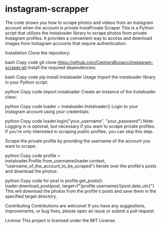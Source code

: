 # instagram-scrapper
The code shows you how to scrape photos and videos from an instagram account when the account is private
InstaPrivate Scraper
This is a Python script that utilizes the Instaloader library to scrape photos from private Instagram profiles. It provides a convenient way to access and download images from Instagram accounts that require authentication.

Installation
Clone the repository:

bash
Copy code
git clone https://github.com/CepharsBonacci/instagram-scraper.git
Install the required dependencies:

bash
Copy code
pip install instaloader
Usage
Import the instaloader library in your Python script:

python
Copy code
import instaloader
Create an instance of the Instaloader class:

python
Copy code
loader = instaloader.Instaloader()
Login to your Instagram account using your credentials:

python
Copy code
loader.login("your_username", "your_password")
Note: Logging in is optional, but necessary if you want to scrape private profiles. If you're only interested in scraping public profiles, you can skip this step.

Scrape the private profile by providing the username of the account you want to scrape:

python
Copy code
profile = instaloader.Profile.from_username(loader.context, "username_of_the_account_to_be_scraped")
Iterate over the profile's posts and download the photos:

python
Copy code
for post in profile.get_posts():
    loader.download_post(post, target=f"{profile.username}/{post.date_utc}")
This will download the photos from the profile's posts and save them in the specified target directory.

Contributing
Contributions are welcome! If you have any suggestions, improvements, or bug fixes, please open an issue or submit a pull request.

License
This project is licensed under the MIT License.
